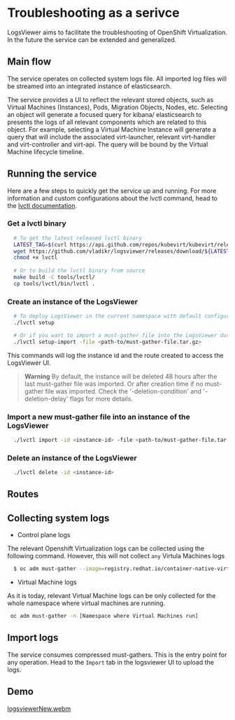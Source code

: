 # Troubleshooting as a serivce

LogsViewer aims to facilitate the troubleshooting of OpenShift Virtualization.
In the future the service can be extended and generalized.

## Main flow
The service operates on collected system logs file.
All imported log files will be streamed into an integrated instance of elasticsearch.

The service provides a UI to reflect the relevant stored objects, such as Virtual Machines (Instances), Pods, Migration Objects, Nodes, etc. 
Selecting an object will generate a focused query for kibana/ elasticsearch to presents the logs of all relevant components which are related to this object.
For example, selecting a Virtual Machine Instance will generate a query that will include the associated virt-launcher, relevant virt-handler and virt-controller and virt-api.
The query will be bound by the Virtual Machine lifecycle timeline.
 
## Running the service

Here are a few steps to quickly get the service up and running. For more
information and custom configurations about the lvctl command, head to the
[lvctl documentation](./tools/lvctl/README.md).

### Get a lvctl binary

```bash
  # To get the latest released lvctl binary
  LATEST_TAG=$(curl https://api.github.com/repos/kubevirt/kubevirt/releases/latest | grep -i "tag_name" | awk -F '"' '{print $4}')
  wget https://github.com/vladikr/logsviewer/releases/download/${LATEST_TAG}/lvctl
  chmod +x lvctl
  
  # Or to build the lvctl binary from source
  make build -C tools/lvctl/
  cp tools/lvctl/bin/lvctl . 
```

### Create an instance of the LogsViewer

```bash
  # To deploy LogsViewer in the current namespace with default configuration
  ./lvctl setup

  # Or if you want to import a must-gather file into the LogsViewer during the setup
  ./lvctl setup-import -file <path-to/must-gather-file.tar.gz>
```

This commands will log the instance id and the route created to access the
LogsViewer UI.

> **Warning**
> By default, the instance will be deleted 48 hours after the last must-gather
> file was imported. Or after creation time if no must-gather file was imported.
> Check the '-deletion-condition' and '-deletion-delay' flags for more details.

### Import a new must-gather file into an instance of the LogsViewer

```bash
  ./lvctl import -id <instance-id> -file <path-to/must-gather-file.tar.gz>
```

### Delete an instance of the LogsViewer

```bash
  ./lvctl delete -id <instance-id>
```

## Routes

## Collecting system logs

- Control plane logs

The relevant Openshift Virtualization logs can be collected using the following command.
However, this will not collect `any` Virtula Machines logs

```bash
  $ oc adm must-gather --image=registry.redhat.io/container-native-virtualization/cnv-must-gather-rhel8:v4.11.0
```

- Virtual Machine logs

As it is today, relevant Virtual Machine logs can be only collected for the whole namespace where virtual machines are running.

```bash
 oc adm must-gather -n [Namespace where Virtual Machines run]
```

## Import logs

The service consumes compressed must-gathers. 
This is the entry point for any operation.
Head to the `Import` tab in the logsviewer UI to upload the logs.

## Demo

[logsviewerNew.webm](https://github.com/vladikr/logsviewer/assets/1035064/0a71f97e-b5c7-45b4-8a21-262c0a40806f)
